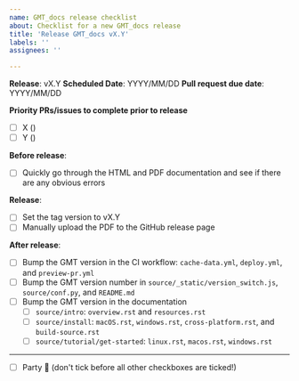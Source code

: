 ```yaml
---
name: GMT_docs release checklist
about: Checklist for a new GMT_docs release
title: 'Release GMT_docs vX.Y'
labels: ''
assignees: ''

---
```


**Release**: vX.Y
**Scheduled Date**: YYYY/MM/DD
**Pull request due date**: YYYY/MM/DD

**Priority PRs/issues to complete prior to release**
- [ ] X ()
- [ ] Y ()

**Before release**:
- [ ] Quickly go through the HTML and PDF documentation and see if there are any obvious errors

**Release**:
- [ ] Set the tag version to vX.Y
- [ ] Manually upload the PDF to the GitHub release page

**After release**:
- [ ] Bump the GMT version in the CI workflow: `cache-data.yml`, `deploy.yml`, and `preview-pr.yml`
- [ ] Bump the GMT version number in `source/_static/version_switch.js`, `source/conf.py`, and `README.md`
- [ ] Bump the GMT version in the documentation
  - [ ] `source/intro`: `overview.rst` and `resources.rst`
  - [ ] `source/install`: `macOS.rst`, `windows.rst`, `cross-platform.rst`, and `build-source.rst`
  - [ ] `source/tutorial/get-started`: `linux.rst`, `macos.rst`, `windows.rst`

---

- [ ] Party :tada: (don't tick before all other checkboxes are ticked!)
